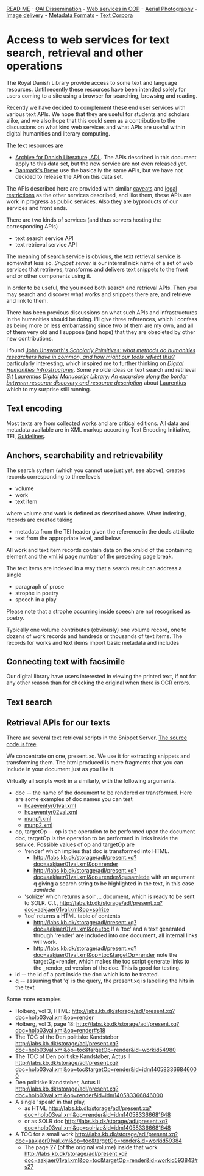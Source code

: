 [READ ME](README.md) - [OAI Dissemination](oai-pmh.md) - [Web services in COP](cop-backend.md) - [Aerial Photography](geographic-data.md) - [Image delivery](image-delivery.md) - [Metadata Formats](metadata-formats.md) - [Text Corpora](text-corpora.md)

# Access to web services for text search, retrieval and other operations

The Royal Danish Library provide access to some text and language
resources. Until recently these resources have been intended solely for
users coming to a site using a browser for searching, browsing and
reading.

Recently we have decided to complement these end user services with
various text APIs. We hope that they are useful for students and
scholars alike, and we also hope that this could seen as a
contribution to the discussions on what kind web services and what
APIs are useful within digital humanities and literary computing.

The text resources are

* [Archive for Danish Literature, ADL](http://www.adl.dk/). The APIs
  described in this document apply to this data set, but the new
  service are not even released yet.
* [Danmark's Breve](http://danmarksbreve.kb.dk/) use the basically the
  same APIs, but we have not decided to release the API on this data
  set.

The APIs described here are provided with similar
[caveats](README.md#caveats) and [legal
restrictions](README.md#licences--legalese) as the other services
described, and like them, these APIs are work in progress as public
services. Also they are byproducts of our services and front ends.

There are two kinds of services (and thus servers hosting the corresponding APIs)

* text search service API
* text retrieval service API

The meaning of search service is obvious, the text retrieval service
is somewhat less so. _Snippet server_ is our internal nick name of a
set of web services that retrieves, transforms and delivers text
snippets to the front end or other components using it.

In order to be useful, the you need both search and retrieval APIs.
Then you may search and discover what works and snippets there are,
and retrieve and link to them.

There has been previous discussions on what such APIs and
infrastructures in the humanities should be doing. I'll give three
references, which I confess as being more or less embarrassing since
two of them are my own, and all of them very old and I suppose (and hope) that
they are obsoleted by other new contributions.

I found [John Unsworth's _Scholarly Primitives: what methods do
humanities researchers have in common, and how might our tools reflect
this?_](http://people.virginia.edu/~jmu2m//Kings.5-00/primitives.html)
particularly interesting, which inspired me to further thinking on
[_Digital Humanities
Infrastructures_](http://sigfrid-lundberg.se/2008/dighum/digital_humanities.xml).
Some ye olde ideas on text search and retrieval [_S:t Laurentius
Digital Manuscript Library: An excursion along the border between
resource discovery and resource
description_](http://sigfrid-lundberg.se/2002/Laurentius/laurentius.pdf)
about [Laurentius](http://laurentius.ub.lu.se/) which to my surprise
still running.

## Text encoding

Most texts are from collected works and are critical editions.  All
data and metadata available are in XML markup according Text Encoding
Initiative, TEI,
[Guidelines](http://www.tei-c.org/release/doc/tei-p5-doc/en/html/).


## Anchors, searchability and retrievability

The search system (which you cannot use just yet, see above), creates
records corresponding to three levels

* volume
* work
* text item

where volume and work is defined as described above. When indexing,
records are created taking

* metadata from the TEI header given the reference in the decls attribute
* text from the appropriate level, and below.

All work and text item records contain data on the xml:id of the
containing element and the xml:id page number of the preceding page
break.

The text items are indexed in a way that a search result can address a single

* paragraph of prose
* strophe in poetry 
* speech in a play

Please note that a strophe occurring inside speech are not recognised
as poetry.

Typically one volume contributes (obviously) one volume record, one to
dozens of work records and hundreds or thousands of text items.
The records for works and text items import basic metadata and includes

## Connecting text with facsimile

Our digital library have users interested in viewing the printed text,
if not for any other reason than for checking the original when there
is OCR errors.

## Text search

## Retrieval APIs for our texts

There are several text retrieval scripts in the Snippet Server.
[The source code is free](https://github.com/Det-Kongelige-Bibliotek/solr-and-snippets).

We concentrate on one, present.xq. We use it for extracting snippets
and transforming them. The html produced is mere fragments that you
can include in your document just as you like it.

Virtually all scripts work in a similarly, with the following arguments.

* doc -- the name of the document to be rendered or transformed. Here are some examples of doc names you can test
  * [hcaeventyr01val.xml](http://labs.kb.dk/storage/adl/texts/hcaeventyr01val.xml)
  * [hcaeventyr02val.xml](http://labs.kb.dk/storage/adl/texts/hcaeventyr02val.xml)
  * [munp1.xml](http://labs.kb.dk/storage/adl/texts/munp1.xml)
  * [munp2.xml](http://labs.kb.dk/storage/adl/texts/munp2.xml)
* op, targetOp  -- op is the operation to be performed upon the document doc, targetOp is the operation to be performed in links inside the service. Possible values of op and targetOp are
  * 'render' which implies that doc is transformed into HTML. 
     * http://labs.kb.dk/storage/adl/present.xq?doc=aakjaer01val.xml&op=render
     * http://labs.kb.dk/storage/adl/present.xq?doc=aakjaer01val.xml&op=render&q=samlede with an argument q giving a search string to be highlighted in the text, in this case _samlede_
  * 'solrize' which returns a solr <add> ... </add> document, which is ready to be sent to SOLR. C.f., http://labs.kb.dk/storage/adl/present.xq?doc=aakjaer01val.xml&op=solrize
  * 'toc' returns a HTML table of contents 
     * http://labs.kb.dk/storage/adl/present.xq?doc=aakjaer01val.xml&op=toc If a 'toc' and a text generated through 'render' are included into one document, all internal links will work.
     * http://labs.kb.dk/storage/adl/present.xq?doc=aakjaer01val.xml&op=toc&targetOp=render 
     note the targetOp=render, which makes the toc script generate links to the _render_ed version of the doc. This is good for testing.
* id  -- the id of a part inside the doc which is to be treated. 
* q -- assuming that 'q' is the query, the present.xq is labelling the hits in the text

Some more examples

* Holberg, vol 3, HTML: http://labs.kb.dk/storage/adl/present.xq?doc=holb03val.xml&op=render
* Holberg, vol 3, page 18: http://labs.kb.dk/storage/adl/present.xq?doc=holb03val.xml&op=render#s18
* The TOC of the Den politiske Kandstøber http://labs.kb.dk/storage/adl/present.xq?doc=holb03val.xml&op=toc&targetOp=render&id=workid54980
* The TOC of Den politiske Kandstøber, Actus II http://labs.kb.dk/storage/adl/present.xq?doc=holb03val.xml&op=toc&targetOp=render&id=idm140583366846000
* Den politiske Kandstøber, Actus II http://labs.kb.dk/storage/adl/present.xq?doc=holb03val.xml&op=render&id=idm140583366846000
* A single 'speak' in that play, 
  * as HTML http://labs.kb.dk/storage/adl/present.xq?doc=holb03val.xml&op=render&id=idm140583366681648
  * or as SOLR doc http://labs.kb.dk/storage/adl/present.xq?doc=holb03val.xml&op=solrize&id=idm140583366681648
* A TOC for a small work http://labs.kb.dk/storage/adl/present.xq?doc=aakjaer01val.xml&op=toc&targetOp=render&id=workid59384
  * The page 27 (of the original volume) inside that work http://labs.kb.dk/storage/adl/present.xq?doc=aakjaer01val.xml&op=toc&targetOp=render&id=workid593843#s27

